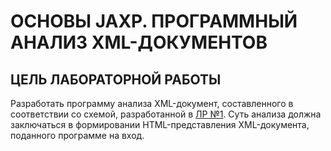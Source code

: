 # ОСНОВЫ JAXP. ПРОГРАММНЫЙ АНАЛИЗ XML-ДОКУМЕНТОВ

## ЦЕЛЬ ЛАБОРАТОРНОЙ РАБОТЫ

Разработать программу анализа XML-документ, составленного в соответствии со схемой, разработанной в [ЛР №1](https://github.com/Grandvil/XML-schema-and-DTD-description). Суть анализа должна заключаться в формировании HTML-представления XML-документа, поданного программе на вход.
